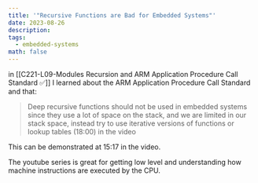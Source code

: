 ```yaml
---
title: '"Recursive Functions are Bad for Embedded Systems"'
date: 2023-08-26
description: 
tags:
  - embedded-systems
math: false
---
```


in [[C221-L09-Modules Recursion and ARM Application Procedure Call Standard ✅]] I learned about the ARM Application Procedure Call Standard and that:

> Deep recursive functions should not be used in embedded systems since they use a lot of space on the stack, and we are limited in our stack space, instead try to use iterative versions of functions or lookup tables (18:00) in the video

This can be demonstrated at 15:17 in the video.

The youtube series is great for getting low level and understanding how machine instructions are executed by the CPU. 
